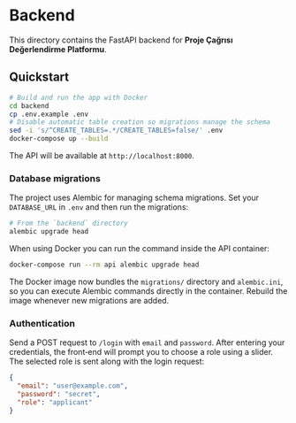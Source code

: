 # Backend

This directory contains the FastAPI backend for **Proje Çağrısı Değerlendirme Platformu**.

## Quickstart

```bash
# Build and run the app with Docker
cd backend
cp .env.example .env
# Disable automatic table creation so migrations manage the schema
sed -i 's/^CREATE_TABLES=.*/CREATE_TABLES=false/' .env
docker-compose up --build
```

The API will be available at `http://localhost:8000`.

### Database migrations

The project uses Alembic for managing schema migrations. Set your
`DATABASE_URL` in `.env` and then run the migrations:

```bash
# From the `backend` directory
alembic upgrade head
```

When using Docker you can run the command inside the API container:

```bash
docker-compose run --rm api alembic upgrade head
```

The Docker image now bundles the `migrations/` directory and `alembic.ini`, so
you can execute Alembic commands directly in the container. Rebuild the image
whenever new migrations are added.

### Authentication

Send a POST request to `/login` with `email` and `password`. After entering
your credentials, the front‑end will prompt you to choose a role using a
slider. The selected role is sent along with the login request:

```json
{
  "email": "user@example.com",
  "password": "secret",
  "role": "applicant"
}
```
